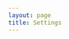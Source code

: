 ```yaml
---
layout: page
title: Settings
---
```


<!--This feature Belongs to: Mati -->

<!DOCTYPE html>
<html lang="en">
<head>
    <meta charset="UTF-8">
    <meta name="viewport" content="width=device-width, initial-scale=1.0">
    <title>Settings</title>
</head>
<body>
    
</body>
</html>